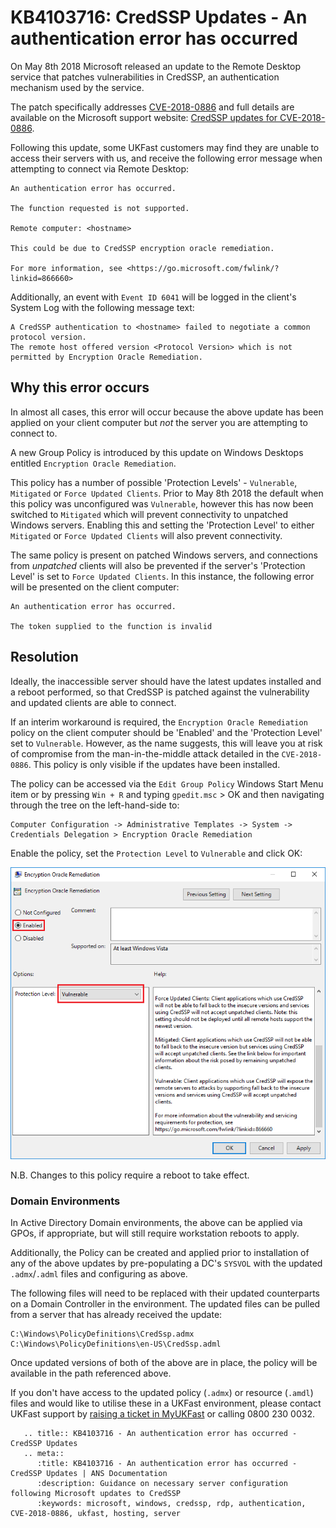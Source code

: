 # KB4103716: CredSSP Updates - An authentication error has occurred

On May 8th 2018 Microsoft released an update to the Remote Desktop service that patches vulnerabilities in CredSSP, an authentication mechanism used by the service.

The patch specifically addresses [CVE-2018-0886](https://portal.msrc.microsoft.com/en-us/security-guidance/advisory/CVE-2018-0886) and full details are available on the Microsoft support website: [CredSSP updates for CVE-2018-0886](https://support.microsoft.com/en-us/help/4093492/credssp-updates-for-cve-2018-0886-march-13-2018).

Following this update, some UKFast customers may find they are unable to access their servers with us, and receive the following error message when attempting to connect via Remote Desktop:

```console
An authentication error has occurred.

The function requested is not supported.

Remote computer: <hostname>

This could be due to CredSSP encryption oracle remediation.

For more information, see <https://go.microsoft.com/fwlink/?linkid=866660>
```

Additionally, an event with `Event ID 6041` will be logged in the client's System Log with the following message text:

```console
A CredSSP authentication to <hostname> failed to negotiate a common protocol version.
The remote host offered version <Protocol Version> which is not permitted by Encryption Oracle Remediation.
```

## Why this error occurs

In almost all cases, this error will occur because the above update has been applied on your client computer but *not* the server you are attempting to connect to.

A new Group Policy is introduced by this update on Windows Desktops entitled `Encryption Oracle Remediation`.

This policy has a number of possible 'Protection Levels' - `Vulnerable`, `Mitigated` or `Force Updated Clients`. Prior to May 8th 2018 the default when this policy was unconfigured was `Vulnerable`, however this has now been switched to `Mitigated` which will prevent connectivity to unpatched Windows servers. Enabling this and setting the 'Protection Level' to either `Mitigated` or `Force Updated Clients` will also prevent connectivity.

The same policy is present on patched Windows servers, and connections from *unpatched* clients will also be prevented if the server's 'Protection Level' is set to `Force Updated Clients`. In this instance, the following error will be presented on the client computer:

```console
An authentication error has occurred.

The token supplied to the function is invalid
```

## Resolution

Ideally, the inaccessible server should have the latest updates installed and a reboot performed, so that CredSSP is patched against the vulnerability and updated clients are able to connect.

If an interim workaround is required, the `Encryption Oracle Remediation` policy on the client computer should be 'Enabled' and the 'Protection Level' set to `Vulnerable`. However, as the name suggests, this will leave you at risk of compromise from the man-in-the-middle attack detailed in the `CVE-2018-0886`. This policy is only visible if the updates have been installed.

The policy can be accessed via the `Edit Group Policy` Windows Start Menu item or by pressing `Win + R` and typing `gpedit.msc` > OK and then navigating through the tree on the left-hand-side to:

```console
Computer Configuration -> Administrative Templates -> System -> Credentials Delegation > Encryption Oracle Remediation
```

Enable the policy, set the `Protection Level` to `Vulnerable` and click OK:

![Encryption Oracle Remediation Policy](files/kb4103716/enable_vuln_protection_level_highlight.png)

N.B. Changes to this policy require a reboot to take effect.

### Domain Environments

In Active Directory Domain environments, the above can be applied via GPOs, if appropriate, but will still require workstation reboots to apply.

Additionally, the Policy can be created and applied prior to installation of any of the above updates by pre-populating a DC's `SYSVOL` with the updated `.admx`/`.adml` files and configuring as above.

The following files will need to be replaced with their updated counterparts on a Domain Controller in the environment. The updated files can be pulled from a server that has already received the update:

```console
C:\Windows\PolicyDefinitions\CredSsp.admx
C:\Windows\PolicyDefinitions\en-US\CredSsp.adml
```

Once updated versions of both of the above are in place, the policy will be available in the path referenced above.

If you don't have access to the updated policy (`.admx`) or resource (`.amdl`) files and would like to utilise these in a UKFast environment, please contact UKFast support by [raising a ticket in MyUKFast](https://portal.ans.co.uk/pss/add.php) or calling 0800 230 0032.


```eval_rst
   .. title:: KB4103716 - An authentication error has occurred - CredSSP Updates
   .. meta::
      :title: KB4103716 - An authentication error has occurred - CredSSP Updates | ANS Documentation
      :description: Guidance on necessary server configuration following Microsoft updates to CredSSP
      :keywords: microsoft, windows, credssp, rdp, authentication, CVE-2018-0886, ukfast, hosting, server
```
